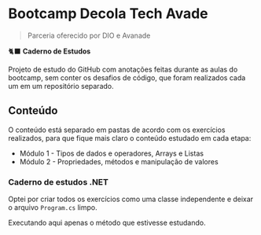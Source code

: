 # Bootcamp Decola Tech Avade

> Parceria oferecido por DIO e Avanade
> 

<aside>

🐈‍⬛  **Caderno de Estudos**

Projeto de estudo do GitHub com anotações feitas durante as aulas do bootcamp, sem conter os desafios de código, que foram realizados cada um em um repositório separado.

</aside>

## Conteúdo

O conteúdo está separado em pastas de acordo com os exercícios realizados, para que fique mais claro o conteúdo estudado em cada etapa:

- Módulo 1 - Tipos de dados e operadores, Arrays e Listas
- Módulo 2 - Propriedades, métodos e manipulação de valores

### Caderno de estudos .NET

Optei por criar todos os exercícios como uma classe independente
e deixar o arquivo `Program.cs` limpo.

Executando aqui apenas o método que estivesse estudando.